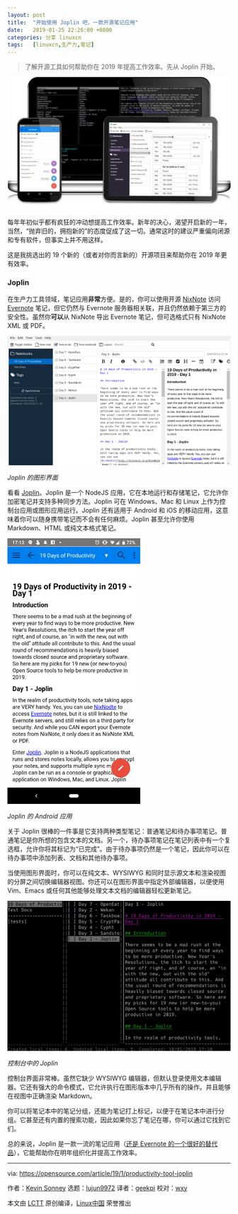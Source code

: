 ```yaml
---
layout: post
title:	"开始使用 Joplin 吧，一款开源笔记应用"
date:	2019-01-25 22:26:00 +0800 
categories:	分享 linuxcn 
tags:	[linuxcn,生产力,笔记]
---
```




> 
> 了解开源工具如何帮助你在 2019 年提高工作效率。先从 Joplin 开始。
> 
> 
> 


![](/Asserts/Images/album/201901/25/222700zorvrx36r7qx29if.jpg)


每年年初似乎都有疯狂的冲动想提高工作效率。新年的决心，渴望开启新的一年，当然，“抛弃旧的，拥抱新的”的态度促成了这一切。通常这时的建议严重偏向闭源和专有软件，但事实上并不用这样。


这是我挑选出的 19 个新的（或者对你而言新的）开源项目来帮助你在 2019 年更有效率。


### Joplin


在生产力工具领域，笔记应用**非常**方便。是的，你可以使用开源 [NixNote](http://nixnote.org/NixNote-Home/) 访问 [Evernote](https://evernote.com/) 笔记，但它仍然与 Evernote 服务器相关联，并且仍然依赖于第三方的安全性。虽然你**可以**从 NixNote 导出 Evernote 笔记，但可选格式只有 NixNote XML 或 PDF。


![](/Asserts/Images/album/201901/25/222706hb4szknsqxxlqg4j.png)


*Joplin 的图形界面*


看看 [Joplin](https://joplin.cozic.net/)。Joplin 是一个 NodeJS 应用，它在本地运行和存储笔记，它允许你加密笔记并支持多种同步方法。Joplin 可在 Windows、Mac 和 Linux 上作为控制台应用或图形应用运行。Joplin 还有适用于 Android 和 iOS 的移动应用，这意味着你可以随身携带笔记而不会有任何麻烦。Joplin 甚至允许你使用 Markdown、HTML 或纯文本格式笔记。


![](/Asserts/Images/album/201901/25/222710a996ahdwa9ah6zn3.png)


*Joplin 的 Android 应用*


关于 Joplin 很棒的一件事是它支持两种类型笔记：普通笔记和待办事项笔记。普通笔记是你所想的包含文本的文档。另一个，待办事项笔记在笔记列表中有一个复选框，允许你将其标记为“已完成”。由于待办事项仍然是一个笔记，因此你可以在待办事项中添加列表、文档和其他待办事项。


当使用图形界面时，你可以在纯文本、WYSIWYG 和同时显示源文本和渲染视图的分屏之间切换编辑器视图。你还可以在图形界面中指定外部编辑器，以便使用 Vim、Emacs 或任何其他能够处理文本文档的编辑器轻松更新笔记。


![Joplin console version](/Asserts/Images/album/201901/25/222719i0a97b4m7ae06g69.png "Joplin console version")


*控制台中的 Joplin*


控制台界面非常棒。虽然它缺少 WYSIWYG 编辑器，但默认登录使用文本编辑器。它还有强大的命令模式，它允许执行在图形版本中几乎所有的操作。并且能够在视图中正确渲染 Markdown。


你可以将笔记本中的笔记分组，还能为笔记打上标记，以便于在笔记本中进行分组。它甚至还有内置的搜索功能，因此如果你忘了笔记在哪，你可以通过它找到它们。


总的来说，Joplin 是一款一流的笔记应用（[还是 Evernote 的一个很好的替代品](https://opensource.com/article/17/12/joplin-open-source-evernote-alternative)），它能帮助你在明年组织化并提高工作效率。




---


via: <https://opensource.com/article/19/1/productivity-tool-joplin>


作者：[Kevin Sonney](https://opensource.com/users/ksonney "Kevin Sonney") 选题：[lujun9972](https://github.com/lujun9972) 译者：[geekpi](https://github.com/geekpi) 校对：[wxy](https://github.com/wxy)


本文由 [LCTT](https://github.com/LCTT/TranslateProject) 原创编译，[Linux中国](https://linux.cn/) 荣誉推出
